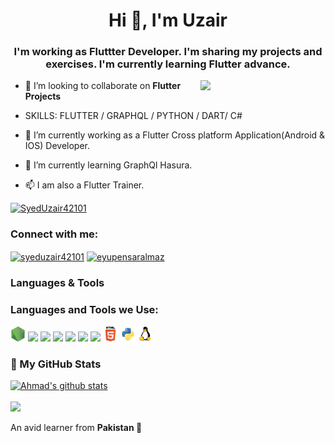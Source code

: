 <h1 align="center">Hi 👋, I'm Uzair</h1>

<h3 align="center">I'm working as Fluttter Developer. I'm sharing my projects and exercises. I'm currently learning Flutter advance.</h3></p>
<picture> <img align="right" src="https://github.com/7oSkaaa/7oSkaaa/blob/main/Images/Right_Side.gif?raw=true" width = 200px></picture>

- 👯 I’m looking to collaborate on **Flutter Projects**</p>
- SKILLS: FLUTTER / GRAPHQL / PYTHON / DART/ C#

- 🔭 I’m currently working as a Flutter Cross platform Application(Android & IOS) Developer.
- 🌱 I’m currently learning GraphQl Hasura.
- 📫 I am also a Flutter Trainer.
<p > <a href="https://github.com/ryo-ma/github-profile-trophy"><img src="https://github-profile-trophy.vercel.app/?username=SyedUzair42101" alt="SyedUzair42101" /></a> </p>

<h3 align="left">Connect with me:</h3>
<p align="left">
 <a href="https://dev.to/syeduzair42101" target="blank"><img align="center" src="https://raw.githubusercontent.com/rahuldkjain/github-profile-readme-generator/master/src/images/icons/Social/devto.svg" alt="syeduzair42101" height="30" width="40" /></a>
<!-- <a href="https://www.linkedin.com/in/ey%C3%BCp-ensar-almaz-7052a0163/" target="blank"><img align="center" src="https://raw.githubusercontent.com/rahuldkjain/github-profile-readme-generator/master/src/images/icons/Social/linked-in-alt.svg" alt="eyüp ensar almaz" height="30" width="40" /></a> -->
<a href="https://www.instagram.com/syed_uzair1113/" target="blank"><img align="center" src="https://raw.githubusercontent.com/rahuldkjain/github-profile-readme-generator/master/src/images/icons/Social/instagram.svg" alt="eyupensaralmaz" height="30" width="40" /></a>
</p>
<p align="left">
 
 ### Languages & Tools
 
 
<h3 align="left">Languages and Tools we Use:</h3>
<code><img width=24px src="https://raw.githubusercontent.com/github/explore/80688e429a7d4ef2fca1e82350fe8e3517d3494d/topics/nodejs/nodejs.png"></code>
<code><img width=24px src="https://raw.githubusercontent.com/github/explore/e65ef46ef3e7bc457c93622f6a89fe8d3fd131d5/topics/graphql/graphql.pn"></code>
<code><img width=24px src="https://www.vectorlogo.zone/logos/flutterio/flutterio-icon.svg"></code>
<code><img width=24px src="https://www.vectorlogo.zone/logos/dartlang/dartlang-icon.sv"></code>
<code><img width=24px src="https://www.vectorlogo.zone/logos/firebase/firebase-icon.svg"></code>
<code><img width=24px src="https://www.vectorlogo.zone/logos/git-scm/git-scm-icon.svg"></code>
<code><img width=24px src="https://www.vectorlogo.zone/logos/getpostman/getpostman-icon.svg"></code>
<code><img width=24px src="https://raw.githubusercontent.com/devicons/devicon/master/icons/html5/html5-original-wordmark.svg"></code>
<code><img width=24px src="https://raw.githubusercontent.com/devicons/devicon/master/icons/python/python-original.svg"></code>
<code><img width=24px src="https://raw.githubusercontent.com/devicons/devicon/master/icons/linux/linux-original.svg"></code>


### 📝 My GitHub Stats</summary>
[![Ahmad's github stats](https://github-readme-stats.vercel.app/api?username=SyedUzair42101&theme=gotham)](https://github.com/SyedUzair42101/github-readme-stats)
<br><br>
<img src = "https://github-readme-streak-stats.herokuapp.com/?user=SyedUzair42101&theme=solarized-dark&hide_border=true&date_format=M%20j%5B%2C%20Y%5D&line_height=25" width = 500>
<br>

An avid learner from <b>Pakistan<b> 💚

